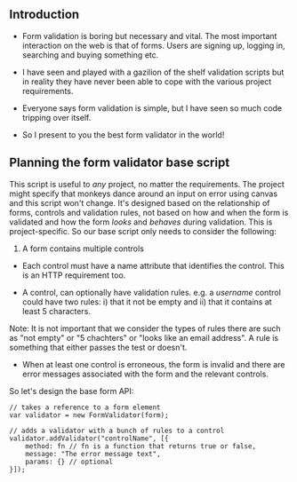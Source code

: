 
## Introduction

* Form validation is boring but necessary and vital. The most important interaction on the web is that of forms. Users are signing up, logging in, searching and buying something etc.

* I have seen and played with a gazilion of the shelf validation scripts but in reality they have never been able to cope with the various project requirements.

* Everyone says form validation is simple, but I have seen so much code tripping over itself.

* So I present to you the best form validator in the world!

## Planning the form validator base script

This script is useful to *any* project, no matter the requirements. The project might specify that monkeys dance around an input on error using canvas and this script won't change. It's designed based on the relationship of forms, controls and validation rules, not based on how and when the form is validated and how the form *looks* and *behaves* during validation. This is project-specific. So our base script only needs to consider the following:

1. A form contains multiple controls

* Each control must have a name attribute that identifies the control. This is an HTTP requirement too.

* A control, can optionally have validation rules. e.g. a *username* control could have two rules: i) that it not be empty and ii) that it contains at least 5 characters. 

Note: It is not important that we consider the types of rules there are such as "not empty" or "5 chachters" or "looks like an email address". A rule is something that either passes the test or doesn't.

* When at least one control is erroneous, the form is invalid and there are error messages associated with the form and the relevant controls.

So let's design the base form API:

	// takes a reference to a form element
	var validator = new FormValidator(form);

	// adds a validator with a bunch of rules to a control
	validator.addValidator("controlName", [{
		method: fn // fn is a function that returns true or false,
		message: "The error message text",
		params: {} // optional
	}]);